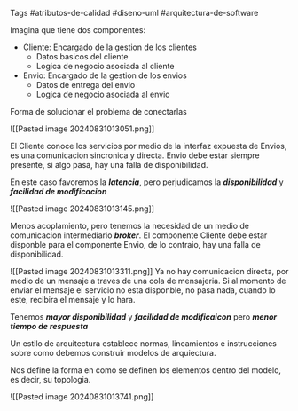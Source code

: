 Tags #atributos-de-calidad #diseno-uml #arquitectura-de-software 

Imagina que tiene dos componentes:

- Cliente: Encargado de la gestion de los clientes
	- Datos basicos del cliente
	- Logica de negocio asociada al cliente
- Envio: Encargado de la gestion de los envios
	- Datos de entrega del envio
	- Logica de negocio asociada al envio

Forma de solucionar el problema de conectarlas 

![[Pasted image 20240831013051.png]]

El Cliente conoce los servicios por medio de la interfaz expuesta de Envios, es una comunicacion sincronica y directa. Envio debe estar siempre presente, si algo pasa, hay una falla de disponibilidad.

En este caso favoremos la ***latencia***, pero perjudicamos la ***disponibilidad*** y ***facilidad de modificacion***

![[Pasted image 20240831013145.png]]

Menos acoplamiento, pero tenemos la necesidad de un medio de comunicacion intermediario ***broker***. El componente Cliente debe estar disponble para el componente Envio, de lo contraio, hay una falla de disponibilidad.



![[Pasted image 20240831013311.png]]
Ya no hay comunicacion directa, por medio de un mensaje a traves de una cola de mensajeria. Si al momento de enviar el mensaje el servicio no esta disponble, no pasa nada, cuando lo este, recibira el mensaje y lo hara. 

Tenemos ***mayor disponibilidad*** y ***facilidad de modificaicon*** pero ***menor tiempo de respuesta***

Un estilo de arquitectura establece normas, lineamientos e instrucciones sobre como debemos construir modelos de arquiectura.

Nos define la forma en como se definen los elementos dentro del modelo, es decir, su topologia.

![[Pasted image 20240831013741.png]]